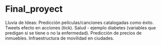 # Final_proyect

Lluvia de Ideas:
Predicción películas/canciones catalogadas como éxito.
Tweets efecto en acciones (tick).
Salud - ejemplo diabetes (variables que predigan si se tiene o no la enfermedad).
Predicción de precios de inmuebles.
Infraestructura de movilidad en ciudades.
